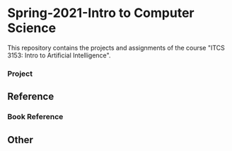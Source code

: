 # Spring-2021-Intro to Computer Science
This repository contains the projects and assignments of the course "ITCS 3153: Intro to Artificial Intelligence".

### Project

## Reference

### Book Reference

## Other

